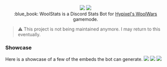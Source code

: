 <p align="center">
    <img src="https://github.com/Reasonlesss/WoolStatsBot/blob/main/.github/logo_light.png?raw=true#gh-light-mode-only" />
    <img src="https://github.com/Reasonlesss/WoolStatsBot/blob/main/.github/logo.png?raw=true#gh-dark-mode-only" /><br>
    :blue_book: WoolStats is a Discord Stats Bot for <a href="https://hypixel.net/threads/new-ptl-game-wool-wars.4606663/">Hypixel's WoolWars</a> gamemode.
</p>

> :warning: This project is not being maintained anymore. I may return to this eventually.

### Showcase

Here is a showcase of a few of the embeds the bot can generate.
<img src="https://github.com/Reasonlesss/WoolStatsBot/blob/main/.github/showcase/showcase1?raw=true" />
<img src="https://github.com/Reasonlesss/WoolStatsBot/blob/main/.github/showcase/showcase2?raw=true" />
<img src="https://github.com/Reasonlesss/WoolStatsBot/blob/main/.github/showcase/showcase3?raw=true" />

